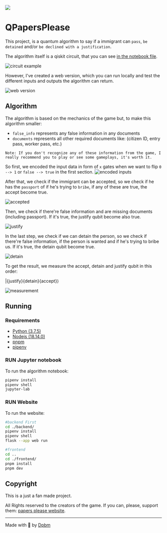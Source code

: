 ![](./assets/first-image.png)

# QPapersPlease
This project, is a quantum algorithm to say if a immigrant can `pass`, `be detained` and/or `be declined with a justification`.

The algorithm itself is a qiskit circuit, that you can see [in the notebook file](./papers-please.ipynb).

![circuit example](./assets/circuit.png)


However, I've created a web version, which you can run locally and test the different inputs and outputs the algorithm can return.

![web version](./assets/website-screenshot.png)

## Algorithm

The algorithm is based on the mechanics of the game but, to make this algorithm smaller: 
* `false_info` represents any false information in any documents
* `documents` represents all other required documents like: (citizen ID, entry pass, worker pass, etc.)

`Note: If you don't recognize any of these information from the game, I really recommend you to play or see some gameplays, it's worth it.`

So first, we encoded the input data in form of `x` gates when we want to flip `0 --> 1` or `false --> true` in the first section.
![encoded inputs](./assets/input-encoding.png)

After that, we check if the immigrant can be accepted, so we check if he has the `passport` of if he's trying to `bribe`, if any of these are true, the accept become true.

![accepted](./assets/accepted.png)
 
Then, we check if there're false information and are missing documents (including passport). If it's true, the justify qubit become also true.

![justify](./assets/justify.png)

In the last step, we check if we can detain the person, so we check if there're false information, if the person is wanted and if he's trying to bribe us. If it's true, the detain qubit become true.

![detain](./assets/detain.png)

To get the result, we measure the accept, detain and justify qubit in this order:

$|${justify}{detain}{accept}$⟩$

![measurement](./assets/measurement.png)


## Running

### Requirements
* [Python (3.7.5)](https://www.python.org/downloads/)
* [Nodejs (18.14.0)](https://nodejs.org/en/download)
* [pnpm](https://pnpm.io/)
* [pipenv](https://pipenv.pypa.io/en/latest/)


### RUN Jupyter notebook

To run the algorithm notebook:

```bash
pipenv install
pipenv shell
jupyter-lab
```


### RUN Website

To run the website:

```bash
#backend First
cd ./backend/
pipenv install
pipenv shell
flask --app web run

#frontend
cd ..
cd ./frontend/
pnpm install
pnpm dev
```

## Copyright

This is a just a fan made project.

All Rights reserved to the creators of the game. If you can, please, support them: [papers please website](https://papersplea.se/).

---

Made with 🥰 by [Dpbm](https://github.com/Dpbm)
